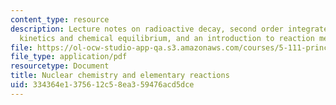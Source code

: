 ```yaml
---
content_type: resource
description: Lecture notes on radioactive decay, second order integrated rate laws,
  kinetics and chemical equilibrium, and an introduction to reaction mechanisms.
file: https://ol-ocw-studio-app-qa.s3.amazonaws.com/courses/5-111-principles-of-chemical-science-fall-2008/334364e1375612c58ea359476acd5dce_lecnotes32.pdf
file_type: application/pdf
resourcetype: Document
title: Nuclear chemistry and elementary reactions
uid: 334364e1-3756-12c5-8ea3-59476acd5dce
---
```

